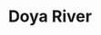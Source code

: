 ---
title: "Doya River"
title_bn: "দয়া নদী"
description: "This river originated from Sharamangola river at Jamalpur Mouja, Rajshahi City that meets with Raichand river at Uttarpara, Hariya."
---